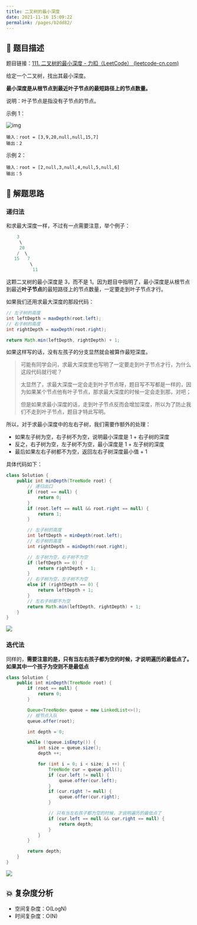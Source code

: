 ```yaml
---
title: 二叉树的最小深度
date: 2021-11-16 15:09:22
permalink: /pages/b2dd82/
---
```


## 📃 题目描述

题目链接：[111. 二叉树的最小深度 - 力扣（LeetCode） (leetcode-cn.com)](https://leetcode-cn.com/problems/minimum-depth-of-binary-tree/)

给定一个二叉树，找出其最小深度。

**最小深度是从根节点到最近叶子节点的最短路径上的节点数量。**

说明：叶子节点是指没有子节点的节点。

示例 1：

![img](https://assets.leetcode.com/uploads/2020/10/12/ex_depth.jpg)

```
输入：root = [3,9,20,null,null,15,7]
输出：2
```


示例 2：

```
输入：root = [2,null,3,null,4,null,5,null,6]
输出：5
```

## 🔔 解题思路

### 递归法

和求最大深度一样，不过有一点需要注意，举个例子：

```java
    3
     \
     20
    /  \
   15   7
         \
       	  11
```

这颗二叉树的最小深度是 3，而不是 1。因为题目中指明了，最小深度是从根节点到最近**叶子节点**的最短路径上的节点数量，一定要走到叶子节点才行。

如果我们还用求最大深度的那段代码：

```java
// 左子树的高度
int leftDepth = maxDepth(root.left);
// 右子树的高度
int rightDepth = maxDepth(root.right);

return Math.min(leftDepth, rightDepth) + 1;
```

如果这样写的话，没有左孩子的分支显然就会被算作最短深度。

> 可能有同学会问，求最大深度里也写明了一定要走到叶子节点才行，为什么这段代码就行呢？
>
> 太显然了，求最大深度一定会走到叶子节点呀，题目写不写都是一样的，因为如果某个节点他有叶子节点，那求最大深度的时候一定会走到那，对吧；
>
> 但是如果求最小深度的话，走到叶子节点反而会增加深度，所以为了防止我们不走到叶子节点，题目才特此写明。

所以，对于求最小深度中的左右子树，我们需要作额外的处理：

- 如果左子树为空，右子树不为空，说明最小深度是 1 + 右子树的深度
- 反之，右子树为空，左子树不为空，最小深度是 1 + 左子树的深度
- 最后如果左右子树都不为空，返回左右子树深度最小值 + 1

具体代码如下：

```java
class Solution {
    public int minDepth(TreeNode root) {    
        // 递归出口
        if (root == null) {
            return 0;
        }
        if (root.left == null && root.right == null) {
            return 1;
        }

        // 左子树的高度
        int leftDepth = minDepth(root.left);
        // 右子树的高度
        int rightDepth = minDepth(root.right);

        // 左子树为空，右子树不为空
        if (leftDepth == 0) {
            return rightDepth + 1;
        }
        // 右子树为空，左子树不为空
        else if (rightDepth == 0) {
            return leftDepth + 1;
        }
        // 左右子树都不为空
        return Math.min(leftDepth, rightDepth) + 1;
    }
}
```

![](https://cs-wiki.oss-cn-shanghai.aliyuncs.com/img/20211116153302.png)

### 迭代法

同样的，**需要注意的是，只有当左右孩子都为空的时候，才说明遍历的最低点了。如果其中一个孩子为空则不是最低点**

```java
class Solution {
    public int minDepth(TreeNode root) {    
        if (root == null) {
            return 0;
        }

        Queue<TreeNode> queue = new LinkedList<>();
        // 根节点入队
        queue.offer(root);

        int depth = 0;

        while (!queue.isEmpty()) {
            int size = queue.size();
            depth ++;

            for (int i = 0; i < size; i ++) {
                TreeNode cur = queue.poll();
                if (cur.left != null) {
                    queue.offer(cur.left);
                }
                if (cur.right != null) {
                    queue.offer(cur.right);
                }

                // 只有当左右孩子都为空的时候，才说明遍历的最低点了
                if (cur.left == null && cur.right == null) {
                    return depth;
                }
            }
        }

        return depth;
    }
}
```

![](https://cs-wiki.oss-cn-shanghai.aliyuncs.com/img/20211116153916.png)

## 💥 复杂度分析

- 空间复杂度：O(LogN)
- 时间复杂度：O(N)

